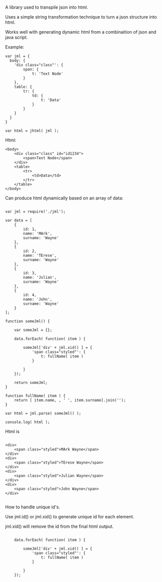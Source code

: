 A library used to transpile json into html. 

Uses a simple string transformation technique to turn a json structure into html.

Works well with generating dynamic html from a combinaition of json and java script.

Example:

```
var jml = {
  body: {
    'div class="class"': {
        span: {
            t: 'Text Node'
        }
    },
    table: {
        tr: {
            td: {
                t: 'Data'
            }
        }
    }
  }
}

var html = jhtml( jml );

```

Html:

```
<body>
    <div class="class" id="id1234">
        <span>Text Node</span>
    </div>
    <table>
        <tr>
            <td>Data</td>
        </tr>
    </table>
</body>
```


Can produce html dynamically based on an array of data:


```

var jml = require('./jml');

var data = [
    {
        id: 1,
        name: 'MArk',
        surname: 'Wayne'
    },
    {
        id: 2,
        name: 'TErese',
        surname: 'Wayne'
    },
    {
        id: 3,
        name: 'Julian',
        surname: 'Wayne'
    },
    {
        id: 4,
        name: 'John',
        surname: 'Wayne'
    }
];

function someJml() {

    var someJml = {};

    data.forEach( function( item ) {

        someJml['div' + jml.xid() ] = {
            'span class="styled"': {
                t: fullName( item )    
            }
            
        }
    });

    return someJml;
}

function fullName( item ) {
    return [ item.name, , ' ', item.surname].join('');
}

var html = jml.parse( someJml() );

console.log( html );

```

Html is 

```

<div>
    <span class="styled">MArk Wayne</span>
</div>
<div>
    <span class="styled">TErese Wayne</span>
</div>
<div>
    <span class="styled">Julian Wayne</span>
</div>
<div>
    <span class="styled">John Wayne</span>
</div>


```

How to handle unique id's. 

Use jml.id() or jml.xid() to generate unique id for each element.

jml.xid() will remove the id from the final html output. 

```

    data.forEach( function( item ) {

        someJml['div' + jml.xid() ] = {
            'span class="styled"': {
                t: fullName( item )    
            }
            
        }
    });

```

